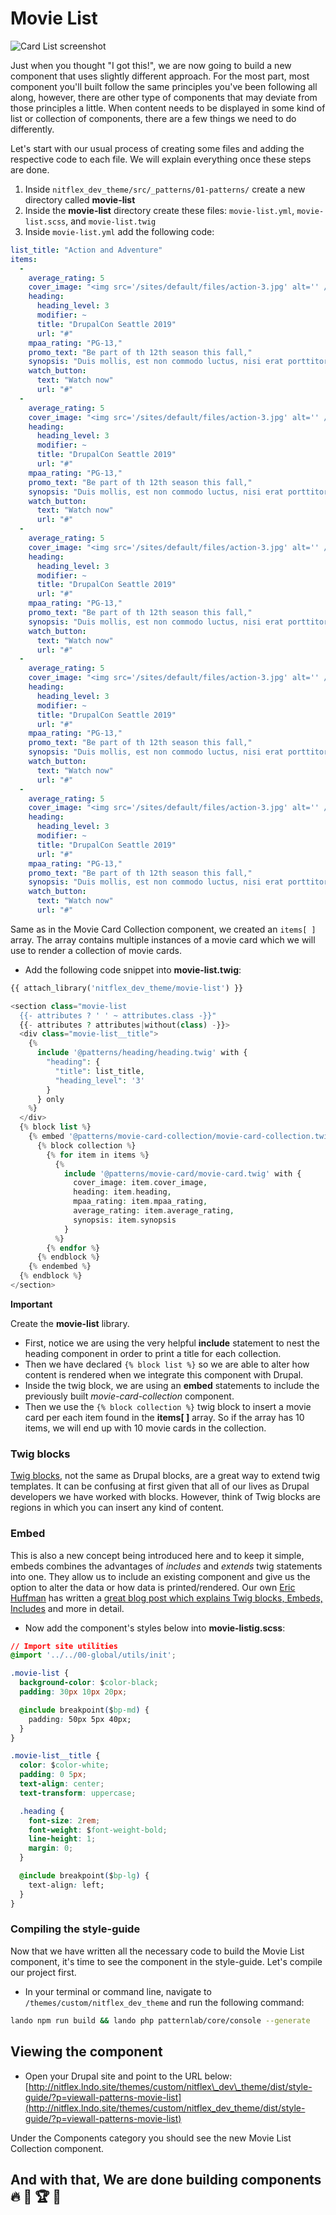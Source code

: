 # Movie List

![Card List screenshot](../../.gitbook/assets/card-list.png)

Just when you thought "I got this!", we are now going to build a new component that uses slightly different approach. For the most part, most component you'll built follow the same principles you've been following all along, however, there are other type of components that may deviate from those principles a little. When content needs to be displayed in some kind of list or collection of components, there are a few things we need to do differently.

Let's start with our usual process of creating some files and adding the respective code to each file. We will explain everything once these steps are done.

1. Inside `nitflex_dev_theme/src/_patterns/01-patterns/` create a new directory called **movie-list**
2. Inside the **movie-list** directory create these files: `movie-list.yml`, `movie-list.scss`, and `movie-list.twig`
3. Inside `movie-list.yml` add the following code:

```yaml
list_title: "Action and Adventure"
items:
  -
    average_rating: 5
    cover_image: "<img src='/sites/default/files/action-3.jpg' alt='' />"
    heading:
      heading_level: 3
      modifier: ~
      title: "DrupalCon Seattle 2019"
      url: "#"
    mpaa_rating: "PG-13,"
    promo_text: "Be part of th 12th season this fall,"
    synopsis: "Duis mollis, est non commodo luctus, nisi erat porttitor ligula, eget lacinia odio sem nec elit.,"
    watch_button:
      text: "Watch now"
      url: "#"
  -
    average_rating: 5
    cover_image: "<img src='/sites/default/files/action-3.jpg' alt='' />"
    heading:
      heading_level: 3
      modifier: ~
      title: "DrupalCon Seattle 2019"
      url: "#"
    mpaa_rating: "PG-13,"
    promo_text: "Be part of th 12th season this fall,"
    synopsis: "Duis mollis, est non commodo luctus, nisi erat porttitor ligula, eget lacinia odio sem nec elit.,"
    watch_button:
      text: "Watch now"
      url: "#"
  -
    average_rating: 5
    cover_image: "<img src='/sites/default/files/action-3.jpg' alt='' />"
    heading:
      heading_level: 3
      modifier: ~
      title: "DrupalCon Seattle 2019"
      url: "#"
    mpaa_rating: "PG-13,"
    promo_text: "Be part of th 12th season this fall,"
    synopsis: "Duis mollis, est non commodo luctus, nisi erat porttitor ligula, eget lacinia odio sem nec elit.,"
    watch_button:
      text: "Watch now"
      url: "#"
  -
    average_rating: 5
    cover_image: "<img src='/sites/default/files/action-3.jpg' alt='' />"
    heading:
      heading_level: 3
      modifier: ~
      title: "DrupalCon Seattle 2019"
      url: "#"
    mpaa_rating: "PG-13,"
    promo_text: "Be part of th 12th season this fall,"
    synopsis: "Duis mollis, est non commodo luctus, nisi erat porttitor ligula, eget lacinia odio sem nec elit.,"
    watch_button:
      text: "Watch now"
      url: "#"
  -
    average_rating: 5
    cover_image: "<img src='/sites/default/files/action-3.jpg' alt='' />"
    heading:
      heading_level: 3
      modifier: ~
      title: "DrupalCon Seattle 2019"
      url: "#"
    mpaa_rating: "PG-13,"
    promo_text: "Be part of th 12th season this fall,"
    synopsis: "Duis mollis, est non commodo luctus, nisi erat porttitor ligula, eget lacinia odio sem nec elit.,"
    watch_button:
      text: "Watch now"
      url: "#"
```

Same as in the Movie Card Collection component, we created an `items[ ]` array. The array contains multiple instances of a movie card which we will use to render a collection of movie cards.

* Add the following code snippet into **movie-list.twig**:

```php
{{ attach_library('nitflex_dev_theme/movie-list') }}

<section class="movie-list
  {{- attributes ? ' ' ~ attributes.class -}}"
  {{- attributes ? attributes|without(class) -}}>
  <div class="movie-list__title">
    {%
      include '@patterns/heading/heading.twig' with {
        "heading": {
          "title": list_title,
          "heading_level": '3'
        }
      } only
    %}
  </div>
  {% block list %}
    {% embed '@patterns/movie-card-collection/movie-card-collection.twig' %}
      {% block collection %}
        {% for item in items %}
          {%
            include '@patterns/movie-card/movie-card.twig' with {
              cover_image: item.cover_image,
              heading: item.heading,
              mpaa_rating: item.mpaa_rating,
              average_rating: item.average_rating,
              synopsis: item.synopsis
            }
          %}
        {% endfor %}
      {% endblock %}
    {% endembed %}
  {% endblock %}
</section>
```

**Important**

Create the **movie-list** library.

* First, notice we are using the very helpful **include** statement to nest the heading component in order to print a title for each collection.
* Then we have declared `{% block list %}` so we are able to alter how content is rendered when we integrate this component with Drupal.
* Inside the twig block, we are using an **embed** statements to include the previously built _movie-card-collection_ component.
* Then we use the `{% block collection %}` twig block to insert a movie card per each item found in the **items\[ \]** array. So if the array has 10 items, we will end up with 10 movie cards in the collection.

### Twig blocks

[Twig blocks](https://twig.symfony.com/doc/2.x/tags/block.html), not the same as Drupal blocks, are a great way to extend twig templates. It can be confusing at first given that all of our lives as Drupal developers we have worked with blocks. However, think of Twig blocks are regions in which you can insert any kind of content.

### Embed

This is also a new concept being introduced here and to keep it simple, embeds combines the advantages of _includes_ and _extends_ twig statements into one. They allow us to include an existing component and give us the option to alter the data or how data is printed/rendered. Our own [Eric Huffman](https://www.mediacurrent.com/who-we-are/team/eric-huffman/) has written a [great blog post which explains Twig blocks, Embeds, Includes](https://www.mediacurrent.com/blog/accommodating-drupal-your-components/) and more in detail.

* Now add the component's styles below into **movie-listig.scss**:

```css
// Import site utilities
@import '../../00-global/utils/init';

.movie-list {
  background-color: $color-black;
  padding: 30px 10px 20px;

  @include breakpoint($bp-md) {
    padding: 50px 5px 40px;
  }
}

.movie-list__title {
  color: $color-white;
  padding: 0 5px;
  text-align: center;
  text-transform: uppercase;

  .heading {
    font-size: 2rem;
    font-weight: $font-weight-bold;
    line-height: 1;
    margin: 0;
  }

  @include breakpoint($bp-lg) {
    text-align: left;
  }
}
```

### Compiling the style-guide     <a id="compiling-the-style-guide"></a>

Now that we have written all the necessary code to build the Movie List component, it's time to see the component in the style-guide. Let's compile our project first.

* In your terminal or command line, navigate to `/themes/custom/nitflex_dev_theme` and run the following command:

```bash
lando npm run build && lando php patternlab/core/console --generate
```

## Viewing the component <a id="viewing-the-component"></a>

* Open your Drupal site and point to the URL below: [http://nitflex.lndo.site/themes/custom/nitflex\_dev\_theme/dist/style-guide/?p=viewall-patterns-movie-list](http://nitflex.lndo.site/themes/custom/nitflex_dev_theme/dist/style-guide/?p=viewall-patterns-movie-list)

Under the Components category you should see the new Movie List Collection component.

## And with that, We are done building components 🔥 🙌 🏆 🍻

